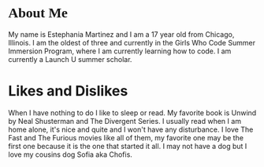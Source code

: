 <h1 style="font-family:verdana;">About Me</h1>
<p> My name is Estephania Martinez and I am a 17 year old from Chicago, Illinois. I am the oldest of three and currently in the Girls Who Code Summer Immersion Program, where I am currently learning how to code. I am currently a Launch U summer scholar. </p>
<h1 style="font-family:verdana:">Likes and Dislikes</h2>
<p> When I have nothing to do I like to sleep or read. My favorite book is Unwind by Neal Shusterman and The Divergent Series. I usually read when I am home alone, it's nice and quite and I won't have any disturbance. I love The Fast and The Furious movies like all of them, my favorite one may be the first one because it is the one that started it all.  
I may not have a dog but I love my cousins dog Sofia aka Chofis.  
